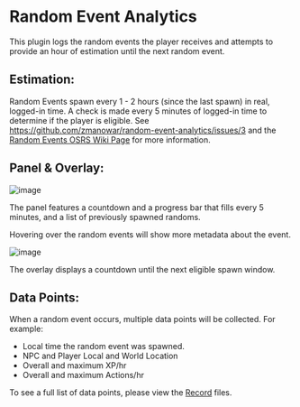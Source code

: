 # Random Event Analytics

This plugin logs the random events the player receives and attempts to provide an hour of estimation until the next random event.

## Estimation:
Random Events spawn every 1 - 2 hours (since the last spawn) in real, logged-in time. A check is made every 5 minutes of logged-in time to determine if the player is eligible. See https://github.com/zmanowar/random-event-analytics/issues/3 and the [Random Events OSRS Wiki Page](https://oldschool.runescape.wiki/w/Random_events#Spawn_mechanics) for more information.

## Panel & Overlay:
![image](https://user-images.githubusercontent.com/39996391/236073753-7ad4dd5d-d415-486f-90a7-636deeeaacb8.png)

The panel features a countdown and a progress bar that fills every 5 minutes, and a list of previously spawned randoms. 

Hovering over the random events will show more metadata about the event.

![image](https://user-images.githubusercontent.com/39996391/236073784-92e72526-45a4-446e-a789-4aaea6a1811b.png)

The overlay displays a countdown until the next eligible spawn window.

## Data Points:
When a random event occurs, multiple data points will be collected. For example:
- Local time the random event was spawned.
- NPC and Player Local and World Location
- Overall and maximum XP/hr
- Overall and maximum Actions/hr

To see a full list of data points, please view the [Record](src/main/java/com/randomEventAnalytics/localstorage) files.
